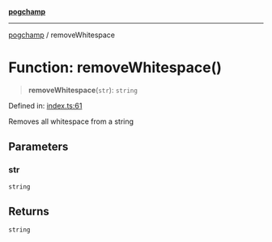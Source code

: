 [**pogchamp**](../README.md)

***

[pogchamp](../globals.md) / removeWhitespace

# Function: removeWhitespace()

> **removeWhitespace**(`str`): `string`

Defined in: [index.ts:61](https://github.com/antonandresen/pogchamp/blob/566c2f0caa8b1c8b5b0295aded976a7544ca5d21/index.ts#L61)

Removes all whitespace from a string

## Parameters

### str

`string`

## Returns

`string`
